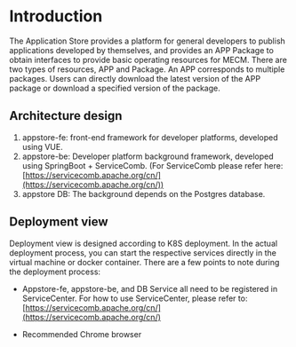 <!--
  -  Copyright 2020 Huawei Technologies Co., Ltd.
  -
  -  Licensed under the Apache License, Version 2.0 (the "License");
  -  you may not use this file except in compliance with the License.
  -  You may obtain a copy of the License at
  -
  -      http://www.apache.org/licenses/LICENSE-2.0
  -
  -  Unless required by applicable law or agreed to in writing, software
  -  distributed under the License is distributed on an "AS IS" BASIS,
  -  WITHOUT WARRANTIES OR CONDITIONS OF ANY KIND, either express or implied.
  -  See the License for the specific language governing permissions and
  -  limitations under the License.
  -->

# Introduction

The Application Store provides a platform for general developers to publish applications developed by themselves, and provides an APP Package to obtain interfaces to provide basic operating resources for MECM. There are two types of resources, APP and Package. An APP corresponds to multiple packages. Users can directly download the latest version of the APP package or download a specified version of the package.

## Architecture design

1. appstore-fe: front-end framework for developer platforms, developed using VUE.
2. appstore-be: Developer platform background framework, developed using SpringBoot + ServiceComb. (For ServiceComb please refer here:[https://servicecomb.apache.org/cn/](https://servicecomb.apache.org/cn/))
3. appstore DB: The background depends on the Postgres database.

## Deployment view

Deployment view is designed according to K8S deployment. In the actual deployment process, you can start the respective services directly in the virtual machine or docker container. There are a few points to note during the deployment process:

* Appstore-fe, appstore-be, and DB Service all need to be registered in ServiceCenter. For how to use ServiceCenter, please refer to: 
  [https://servicecomb.apache.org/cn/](https://servicecomb.apache.org/cn/)

* Recommended Chrome browser

